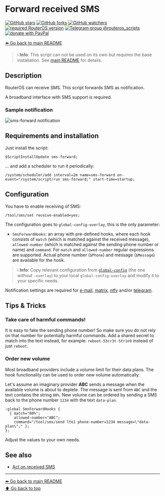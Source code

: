 Forward received SMS
====================

[![GitHub stars](https://img.shields.io/github/stars/eworm-de/routeros-scripts?logo=GitHub&style=flat&color=red)](https://github.com/eworm-de/routeros-scripts/stargazers)
[![GitHub forks](https://img.shields.io/github/forks/eworm-de/routeros-scripts?logo=GitHub&style=flat&color=green)](https://github.com/eworm-de/routeros-scripts/network)
[![GitHub watchers](https://img.shields.io/github/watchers/eworm-de/routeros-scripts?logo=GitHub&style=flat&color=blue)](https://github.com/eworm-de/routeros-scripts/watchers)
[![required RouterOS version](https://img.shields.io/badge/RouterOS-7.14-yellow?style=flat)](https://mikrotik.com/download/changelogs/)
[![Telegram group @routeros_scripts](https://img.shields.io/badge/Telegram-%40routeros__scripts-%2326A5E4?logo=telegram&style=flat)](https://t.me/routeros_scripts)
[![donate with PayPal](https://img.shields.io/badge/Like_it%3F-Donate!-orange?logo=githubsponsors&logoColor=orange&style=flat)](https://www.paypal.com/cgi-bin/webscr?cmd=_s-xclick&hosted_button_id=A4ZXBD6YS2W8J)

[⬅️ Go back to main README](../README.md)

> ℹ️ **Info**: This script can not be used on its own but requires the base
> installation. See [main README](../README.md) for details.

Description
-----------

RouterOS can receive SMS. This script forwards SMS as notification.

A broadband interface with SMS support is required.

### Sample notification

![sms-forward notification](sms-forward.d/notification.avif)

Requirements and installation
-----------------------------

Just install the script:

    $ScriptInstallUpdate sms-forward;

... and add a scheduler to run it periodically:

    /system/scheduler/add interval=2m name=sms-forward on-event="/system/script/run sms-forward;" start-time=startup;

Configuration
-------------

You have to enable receiving of SMS:

    /tool/sms/set receive-enabled=yes;

The configuration goes to `global-config-overlay`, this is the only parameter:

* `SmsForwardHooks`: an array with pre-defined hooks, where each hook consists
  of `match` (which is matched against the received message), `allowed-number`
  (which is matched against the sending phone number or name) and `command`.
  For `match` and `allowed-number` regular expressions are supported. Actual
  phone number (`$Phone`) and message (`$Message`) are available for the hook.

> ℹ️ **Info**: Copy relevant configuration from
> [`global-config`](../global-config.rsc) (the one without `-overlay`) to
> your local `global-config-overlay` and modify it to your specific needs.

Notification settings are required for
[e-mail](mod/notification-email.md),
[matrix](mod/notification-matrix.md),
[ntfy](mod/notification-ntfy.md) and/or
[telegram](mod/notification-telegram.md).

Tips & Tricks
-------------

### Take care of harmful commands!

It is easy to fake the sending phone number! So make sure you do not rely on
that number for potentially harmful commands. Add a shared secret to match
into the text instead, for example: `reboot-53cr3t-5tr1n9` instead of just
`reboot`.

### Order new volume

Most broadband providers include a volume limit for their data plans. The
hook functionality can be used to order new volume automatically.

Let's assume an imaginary provider **ABC** sends a message when the available
volume is about to deplete. The message is sent from `ABC` and the text
contains the string `80%`. New volume can be ordered by sending a SMS back to
the phone number `1234` with the text `data-plan`.

    :global SmsForwardHooks {
      { match="80%";
        allowed-number="ABC";
        command="/tool/sms/send lte1 phone-number=1234 message=\"data-plan\";" };
    };

Adjust the values to your own needs.

See also
--------

* [Act on received SMS](sms-action.md)

---
[⬅️ Go back to main README](../README.md)  
[⬆️ Go back to top](#top)
